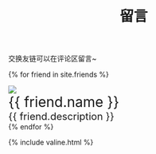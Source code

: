 ﻿---
layout: page
title: 留言
---
交换友链可以在评论区留言~

{% for friend in site.friends %}
<div class="card">
    <div class="card-portrait">
        <a href="{{ friend.src }}"><img src="{{ friend.portrait }}"></a>
        <div class="card-portrait-rotate"></div>
    </div>
    <div class="card-information">
        <div style="text-align:left; font-size:28px">{{ friend.name }}</div>
        <div style="text-align:left; font-size:20px">{{ friend.description }}</div>
    </div>
</div>
{% endfor %}

{% include valine.html %}
